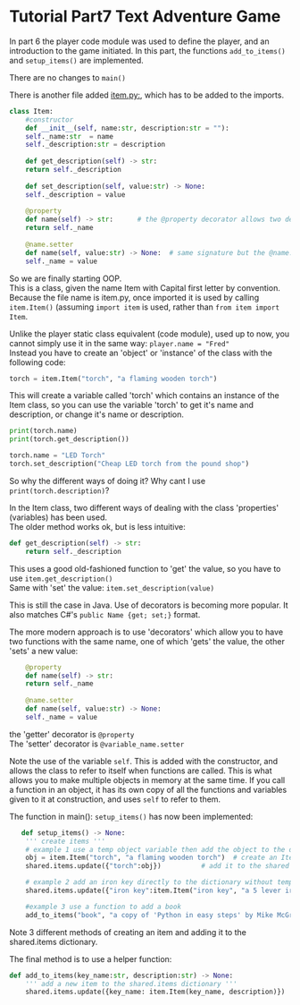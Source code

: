 <h1>Tutorial Part7 Text Adventure Game </h1>

In part 6 the player code module was used to define the player, and an introduction to the game initiated. In this part, the functions `add_to_items()` and `setup_items()` are implemented.

There are no changes to `main()`

There is another file added [item.py:](/Python/OOP/02-Adventure%20Game%2Bplayer%2Bitems/item.py), which has to be added to the imports.
```python
class Item:
    #constructor
    def __init__(self, name:str, description:str = ""):
	self._name:str  = name
	self._description:str = description
    
    def get_description(self) -> str:
	return self._description
	
    def set_description(self, value:str) -> None:
	self._description = value
  
    @property
    def name(self) -> str:		# the @property decorator allows two def name(): functions 
	return self._name
    
    @name.setter
    def name(self, value:str) -> None:	# same signature but the @name.setter allows this
	self._name = value
```
So we are finally starting OOP.<br>
This is a class, given the name Item with Capital first letter by convention. Because the file name is item.py, once imported it is used by calling `item.Item()` (assuming `import item` is used, rather than `from item import Item`.

Unlike the player static class equivalent (code module), used up to now, you cannot simply use it in the same way: `player.name = "Fred"`<br>
Instead you have to create an 'object' or 'instance' of the class with the following code:
```python
torch = item.Item("torch", "a flaming wooden torch")
```
This will create a variable called 'torch' which contains an instance of the Item class, so you can use the variable 'torch' to get it's name and description, or change it's name or description.

```python
print(torch.name)
print(torch.get_description())

torch.name = "LED Torch"
torch.set_description("Cheap LED torch from the pound shop")
```
So why the different ways of doing it? Why cant I use `print(torch.description)`?

In the Item class, two different ways of dealing with the class 'properties' (variables) has been used.<br>
The older method works ok, but is less intuitive:
```python
def get_description(self) -> str:
	return self._description
```
This uses a good old-fashioned function to 'get' the value, so you have to use `item.get_description()`<br>
Same with 'set' the value: `item.set_description(value)`

This is still the case in Java. Use of decorators is becoming more popular. It also matches C#'s `public Name {get; set;}` format.

The more modern approach is to use 'decorators' which allow you to have two functions with the same name, one of which 'gets' the value, the other 'sets' a new value:
```python
    @property
    def name(self) -> str:
	return self._name
    
    @name.setter
    def name(self, value:str) -> None:
	self._name = value
```

the 'getter' decorator is `@property`<br>
The 'setter' decorator is `@variable_name.setter`

Note the use of the variable `self`. This is added with the constructor, and allows the class to refer to itself when functions are called. This is what allows you to make multiple objects in memory at the same time. If you call a function in an object, it has its own copy of all the functions and variables given to it at construction, and uses `self` to refer to them.

The function in main(): `setup_items()` has now been implemented:

```python
   def setup_items() -> None:
	''' create items '''
	# example 1 use a temp object variable then add the object to the dictionary
	obj = item.Item("torch", "a flaming wooden torch")	# create an Item object - name: "torch", description "a flaming wooden torch"
	shared.items.update({"torch":obj})			# add it to the shared dictionary with the key 'torch'

	# example 2 add an iron key directly to the dictionary without temp variable. dictionary keys can contain spaces
	shared.items.update({"iron key":item.Item("iron key", "a 5 lever iron key")})

	#example 3 use a function to add a book
	add_to_items("book", "a copy of 'Python in easy steps' by Mike McGrath")
```

Note 3 different methods of creating an item and adding it to the shared.items dictionary.

The final method is to use a helper function:
```python
def add_to_items(key_name:str, description:str) -> None:
	''' add a new item to the shared.items dictionary '''
	shared.items.update({key_name: item.Item(key_name, description)})
```
